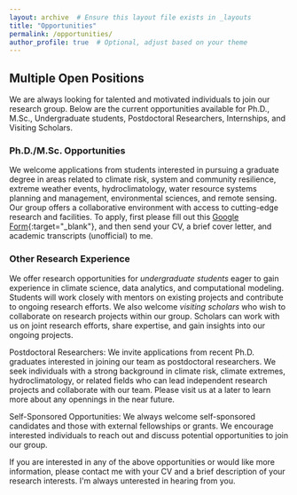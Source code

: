 ```yaml
---
layout: archive  # Ensure this layout file exists in _layouts
title: "Opportunities"
permalink: /opportunities/
author_profile: true  # Optional, adjust based on your theme
---
```


## Multiple Open Positions

We are always looking for talented and motivated individuals to join our research group. Below are the current opportunities available for Ph.D., M.Sc., Undergraduate students, Postdoctoral Researchers, Internships, and Visiting Scholars.

### Ph.D./M.Sc. Opportunities
We welcome applications from students interested in pursuing a graduate degree in areas related to climate risk, system and community resilience, extreme weather events, hydroclimatology, water resource systems planning and management, environmental sciences, and remote sensing. Our group offers a collaborative environment with access to cutting-edge research and facilities. To apply, first please fill out this [Google Form](https://docs.google.com/forms/d/e/1FAIpQLSe4X1d9kJS6Xur53ztIVc2Pre48Yx3DnqO33hiNtdAeFMS6kA/viewform?usp=pp_url){:target="_blank"}, and then send your CV, a brief cover letter, and academic transcripts (unofficial) to me. 

### Other Research Experience
We offer research opportunities for *undergraduate students* eager to gain experience in climate science, data analytics, and computational modeling. Students will work closely with mentors on existing projects and contribute to ongoing research efforts. We also welcome *visiting scholars* who wish to collaborate on research projects within our group. Scholars can work with us on joint research efforts, share expertise, and gain insights into our ongoing projects.

Postdoctoral Researchers: We invite applications from recent Ph.D. graduates interested in joining our team as postdoctoral researchers. We seek individuals with a strong background in climate risk, climate extremes, hydroclimatology, or related fields who can lead independent research projects and collaborate with our team. Please visit us at a later to learn more about any opennings in the near future.


Self-Sponsored Opportunities: We always welcome self-sponsored candidates and those with external fellowships or grants. We encourage interested individuals to reach out and discuss potential opportunities to join our group.

If you are interested in any of the above opportunities or would like more information, please contact me with your CV and a brief description of your research interests. I'm always unterested in hearing from you.

